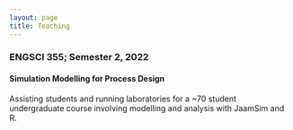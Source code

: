 ```yaml
---
layout: page
title: Teaching
---
```


### ENGSCI 355; Semester 2, 2022
#### Simulation Modelling for Process Design

Assisting students and running laboratories for a ~70 student undergraduate course involving modelling and analysis with JaamSim and R.